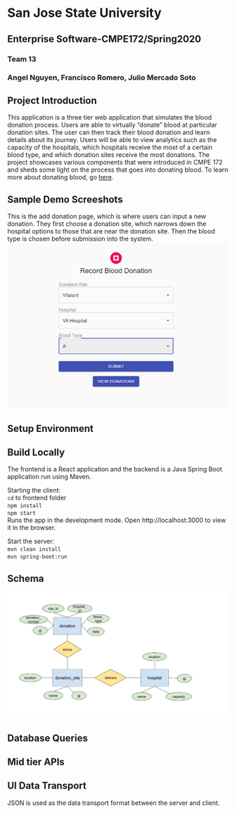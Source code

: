 # San Jose State University
## Enterprise Software-CMPE172/Spring2020
### Team 13
### Angel Nguyen, Francisco Romero, Julio Mercado Soto

## Project Introduction
This application is a three tier web application that simulates the blood donation process. Users are able to virtually “donate” blood at particular donation sites. The user can then track their blood donation and learn details about its journey. Users will be able to view analytics such as the capacity of the hospitals, which hospitals receive the most of a certain blood type, and which donation sites receive the most donations. The project showcases various components that were introduced in CMPE 172 and sheds some light on the process that goes into donating blood. To learn more about donating blood, go [here](https://www.redcross.org/give-blood.html).

## Sample Demo Screeshots
This is the add donation page, which is where users can input a new donation.  They first choose a donation site, which narrows down the hospital options to those that are near the donation site.  Then the blood type is chosen before submission into the system.
![alt text](./assets/AddDonation.png)

## Setup Environment

## Build Locally
The frontend is a React application and the backend is a Java Spring Boot application run using Maven. 

Starting the client: <br>
`cd` to frontend folder <br>
`npm install` <br>
`npm start` <br>
Runs the app in the development mode.
Open http://localhost:3000 to view it in the browser.

Start the server:
<br>`mvn clean install`<br>`mvn spring-boot:run` 

## Schema

![alt text](./assets/BloodDonationERD.png)

## Database Queries

## Mid tier APIs

## UI Data Transport
JSON is used as the data transport format between the server and client. 
